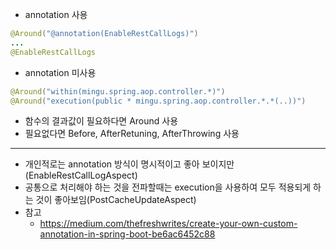 * annotation 사용
```java
@Around("@annotation(EnableRestCallLogs)")
...
@EnableRestCallLogs
```
* annotation 미사용
```java
@Around("within(mingu.spring.aop.controller.*)")
@Around("execution(public * mingu.spring.aop.controller.*.*(..))")
```
* 함수의 결과값이 필요하다면 Around 사용
* 필요없다면 Before, AfterRetuning, AfterThrowing 사용
---
* 개인적로는 annotation 방식이 명시적이고 좋아 보이지만(EnableRestCallLogAspect)
* 공통으로 처리해야 하는 것을 전파할때는 execution을 사용하여 모두 적용되게 하는 것이 좋아보임(PostCacheUpdateAspect)
* 참고
  * https://medium.com/thefreshwrites/create-your-own-custom-annotation-in-spring-boot-be6ac6452c88